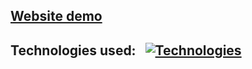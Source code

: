 ## [Website demo](https://ppavlovp.pythonanywhere.com/)

## Technologies used:&nbsp;&nbsp;&nbsp;[![Technologies](https://skillicons.dev/icons?i=python,django,html,css,js)](https://skillicons.dev)

